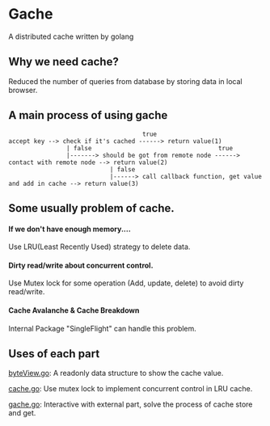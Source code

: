 # Gache
A distributed cache written by golang

## Why we need cache?
Reduced the number of queries from database by storing data in local browser.

## A main process of using gache
```
                                     true
accept key --> check if it's cached ------> return value(1)
                | false                                   true
                |-------> should be got from remote node ------> contact with remote node --> return value(2)
                            | false
                            |------> call callback function, get value and add in cache --> return value(3)
```


## Some usually problem of cache.
#### If we don't have enough memory....
Use LRU(Least Recently Used) strategy to delete data.
#### Dirty read/write about concurrent control.
Use Mutex lock for some operation (Add, update, delete) to avoid dirty read/write.
#### Cache Avalanche & Cache Breakdown
Internal Package "SingleFlight" can handle this problem.
## Uses of each part
[byteView.go](gache%2FbyteView.go): 
A readonly data structure to show the cache value.

[cache.go](gache%2Fcache.go): 
Use mutex lock to implement concurrent control in LRU cache.

[gache.go](gache%2Fgache.go):
Interactive with external part, solve the process of cache store and get.